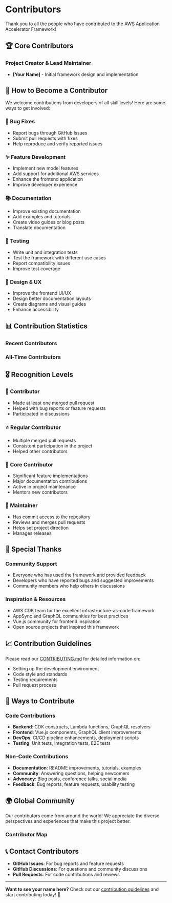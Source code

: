 # Contributors

Thank you to all the people who have contributed to the AWS Application Accelerator Framework!

## 🏆 Core Contributors

### Project Creator & Lead Maintainer
- **[Your Name]** - Initial framework design and implementation

## 🤝 How to Become a Contributor

We welcome contributions from developers of all skill levels! Here are some ways to get involved:

### 🐛 Bug Fixes
- Report bugs through GitHub Issues
- Submit pull requests with fixes
- Help reproduce and verify reported issues

### ✨ Feature Development
- Implement new model features
- Add support for additional AWS services
- Enhance the frontend application
- Improve developer experience

### 📚 Documentation
- Improve existing documentation
- Add examples and tutorials
- Create video guides or blog posts
- Translate documentation

### 🧪 Testing
- Write unit and integration tests
- Test the framework with different use cases
- Report compatibility issues
- Improve test coverage

### 🎨 Design & UX
- Improve the frontend UI/UX
- Design better documentation layouts
- Create diagrams and visual guides
- Enhance accessibility

## 📊 Contribution Statistics

<!-- This section will be updated as contributions come in -->

### Recent Contributors
<!-- GitHub will automatically populate this -->

### All-Time Contributors
<!-- This will be maintained as the project grows -->

## 🎖️ Recognition Levels

### 🌟 Contributor
- Made at least one merged pull request
- Helped with bug reports or feature requests
- Participated in discussions

### ⭐ Regular Contributor
- Multiple merged pull requests
- Consistent participation in the project
- Helped other contributors

### 🏅 Core Contributor
- Significant feature implementations
- Major documentation contributions
- Active in project maintenance
- Mentors new contributors

### 👑 Maintainer
- Has commit access to the repository
- Reviews and merges pull requests
- Helps set project direction
- Manages releases

## 🙏 Special Thanks

### Community Support
- Everyone who has used the framework and provided feedback
- Developers who have reported bugs and suggested improvements
- Community members who help others in discussions

### Inspiration & Resources
- AWS CDK team for the excellent infrastructure-as-code framework
- AppSync and GraphQL communities for best practices
- Vue.js community for frontend inspiration
- Open source projects that inspired this framework

## 📈 Contribution Guidelines

Please read our [CONTRIBUTING.md](CONTRIBUTING.md) for detailed information on:
- Setting up the development environment
- Code style and standards
- Testing requirements
- Pull request process

## 🎯 Ways to Contribute

### Code Contributions
- **Backend**: CDK constructs, Lambda functions, GraphQL resolvers
- **Frontend**: Vue.js components, GraphQL client improvements
- **DevOps**: CI/CD pipeline enhancements, deployment scripts
- **Testing**: Unit tests, integration tests, E2E tests

### Non-Code Contributions
- **Documentation**: README improvements, tutorials, examples
- **Community**: Answering questions, helping newcomers
- **Advocacy**: Blog posts, conference talks, social media
- **Feedback**: Bug reports, feature requests, usability testing

## 🌍 Global Community

Our contributors come from around the world! We appreciate the diverse perspectives and experiences that make this project better.

### Contributor Map
<!-- This could be populated with a world map showing contributor locations -->

## 📞 Contact Contributors

- **GitHub Issues**: For bug reports and feature requests
- **GitHub Discussions**: For questions and community discussions
- **Pull Requests**: For code contributions and reviews

---

**Want to see your name here?** Check out our [contribution guidelines](CONTRIBUTING.md) and start contributing today! 🚀
